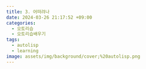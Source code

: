 ```yaml
---
title: 3. 어떠려나
date: 2024-03-26 21:17:52 +09:00
categories:
  - 오토리습
  - 오토리습배우기
tags:
  - autolisp
  - learning
image: assets/img/background/cover;%20autolisp.png
---
```

